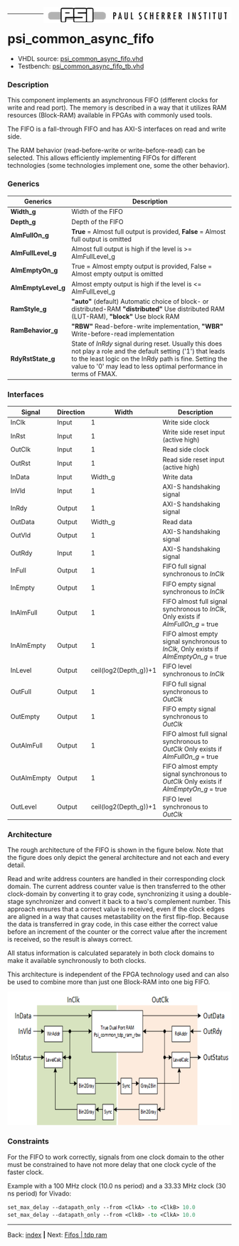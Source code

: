 <img align="right" src="../psi_logo.png">

***
# psi\_common\_async\_fifo

- VHDL source: [psi_common_async_fifo.vhd](../../hdl/psi_common_async_fifo.vhd)
- Testbench: [psi_common_async_fifo_tb.vhd](../../testbench/psi_common_sp_ram_be_tb/psi_common_async_fifo_tb.vhd)

### Description

This component implements an asynchronous FIFO (different clocks for
write and read port). The memory is described in a way that it utilizes
RAM resources (Block-RAM) available in FPGAs with commonly used tools.

The FIFO is a fall-through FIFO and has AXI-S interfaces on read and
write side.

The RAM behavior (read-before-write or write-before-read) can be
selected. This allows efficiently implementing FIFOs for different
technologies (some technologies implement one, some the other behavior).

### Generics

Generics            | Description
--------------------|-----------------
**Width\_g**        | Width of the FIFO
**Depth\_g**        | Depth of the FIFO
**AlmFullOn\_g**    | **True** = Almost full output is provided, **False** = Almost full output is omitted
**AlmFullLevel\_g** | Almost full output is high if the level is \>= AlmFullLevel\_g
**AlmEmptyOn\_g**   | True = Almost empty output is provided, False = Almost empty output is omitted
**AlmEmptyLevel\_g**| Almost empty output is high if the level is \<= AlmFullLevel\_g
**RamStyle\_g**     | **"auto"** (default) Automatic choice of block- or distributed-RAM **"distributed"** Use distributed RAM (LUT-RAM), **"block"** Use block RAM
**RamBehavior\_g**  | **"RBW"** Read-before-write implementation, **"WBR"** Write-before-read implementation
**RdyRstState\_g**  | State of *InRdy* signal during reset. Usually this does not play a role and the default setting ('1') that leads to the least logic on the InRdy path is fine. Setting the value to '0' may lead to less optimal performance in terms of FMAX.


### Interfaces


 Signal          | Direction | Width    | Description     
-----------------|-----------|----------|-----------------
 InClk           | Input     | 1        | Write side clock    
 InRst           | Input     | 1        | Write side reset input (active high)   
 OutClk          | Input     | 1        | Read side clock
 OutRst          | Input     | 1        | Read side reset  input (active high)  
 InData          | Input     | Width\_g | Write data      
 InVld           | Input     | 1        | AXI-S  handshaking signal
 InRdy           | Output    | 1        | AXI-S  handshaking signal
 OutData         | Output    | Width\_g | Read data       
 OutVld          | Output    | 1        | AXI-S  handshaking signal          
 OutRdy          | Input     | 1        | AXI-S handshaking signal  
 InFull          | Output    | 1        | FIFO full signal synchronous to *InClk*     
 InEmpty         | Output    | 1        | FIFO empty signal synchronous to *InClk*    
 InAlmFull       | Output    | 1        | FIFO almost full signal synchronous to *InClk*, Only exists if *AlmFullOn\_g*  = true          
 InAlmEmpty      | Output    | 1        | FIFO almost empty signal synchronous to *InClk*, Only exists if   *AlmEmptyOn\_g* = true
 InLevel         | Output    | ceil(log2(Depth\_g))+1  | FIFO level synchronous to  *InClk*         
 OutFull         | Output    | 1        | FIFO full  signal  synchronous to *OutClk*   
 OutEmpty        | Output    | 1        | FIFO empty signal   synchronous to *OutClk*        
 OutAlmFull      | Output    | 1        | FIFO almost full signal synchronous to *OutClk* Only exists if *AlmFullOn\_g* = true          
 OutAlmEmpty     | Output    | 1        | FIFO almost   empty signal  synchronous to *OutClk*  Only exists if  *AlmEmptyOn\_g* = true          
 OutLevel        | Output    | ceil(log2(Depth\_g))+1 | FIFO level synchronous to   *OutClk*

### Architecture

The rough architecture of the FIFO is shown in the figure below. Note
that the figure does only depict the general architecture and not each
and every detail.

Read and write address counters are handled in their corresponding clock
domain. The current address counter value is then transferred to the
other clock-domain by converting it to gray code, synchronizing it using
a double-stage synchronizer and convert it back to a two's complement
number. This approach ensures that a correct value is received, even if
the clock edges are aligned in a way that causes metastability on the
first flip-flop. Because the data is transferred in gray code, in this
case either the correct value before an increment of the counter or the
correct value after the increment is received, so the result is always
correct.

All status information is calculated separately in both clock domains to
make it available synchronously to both clocks.

This architecture is independent of the FPGA technology used and can
also be used to combine more than just one Block-RAM into one big FIFO.

<p align="center">
<img width="700" height="300" src="async_fifo.png">
</p>

### Constraints

For the FIFO to work correctly, signals from one clock domain to the
other must be constrained to have not more delay that one clock cycle of
the faster clock.

Example with a 100 MHz clock (10.0 ns period) and a 33.33 MHz clock (30
ns period) for Vivado:

```tcl
set_max_delay --datapath_only --from <ClkA> -to <ClkB> 10.0
set_max_delay --datapath_only --from <ClkB> -to <ClkA> 10.0
```
***
Back: [index](../psi_common_index.md) **|** Next: [Fifos | tdp ram](../ch4_fifos/ch4_2_sync_fifo.md)
